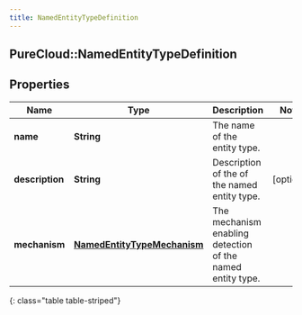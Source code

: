 ```yaml
---
title: NamedEntityTypeDefinition
---
```

## PureCloud::NamedEntityTypeDefinition

## Properties

|Name | Type | Description | Notes|
|------------ | ------------- | ------------- | -------------|
| **name** | **String** | The name of the entity type. | |
| **description** | **String** | Description of the of the named entity type. | [optional] |
| **mechanism** | [**NamedEntityTypeMechanism**](NamedEntityTypeMechanism.html) | The mechanism enabling detection of the named entity type. | |
{: class="table table-striped"}


